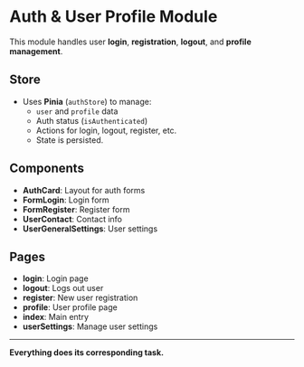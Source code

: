 # Auth & User Profile Module

This module handles user **login**, **registration**, **logout**, and **profile management**.

## Store

- Uses **Pinia** (`authStore`) to manage:
  - `user` and `profile` data
  - Auth status (`isAuthenticated`)
  - Actions for login, logout, register, etc.
  - State is persisted.

## Components

- **AuthCard**: Layout for auth forms
- **FormLogin**: Login form
- **FormRegister**: Register form
- **UserContact**: Contact info
- **UserGeneralSettings**: User settings

## Pages

- **login**: Login page
- **logout**: Logs out user
- **register**: New user registration
- **profile**: User profile page
- **index**: Main entry
- **userSettings**: Manage user settings

---

**Everything does its corresponding task.**
